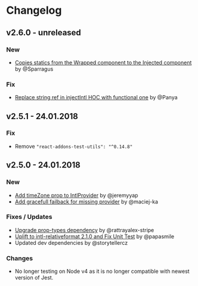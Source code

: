# Changelog

## v2.6.0 - unreleased
### New
* [Copies statics from the Wrapped component to the Injected component](https://github.com/yahoo/react-intl/pull/1073) by @Sparragus

### Fix
* [Replace string ref in injectIntl HOC with functional one](https://github.com/yahoo/react-intl/pull/1040) by @Panya

## v2.5.1 - 24.01.2018
### Fix
* Remove `"react-addons-test-utils": "^0.14.8"`

## v2.5.0 - 24.01.2018

### New
* [Add timeZone prop to IntlProvider](https://github.com/yahoo/react-intl/pull/893) by @jeremyyap
* [Add gracefull failback for missing provider](https://github.com/yahoo/react-intl/pull/1080) by @maciej-ka

### Fixes / Updates
* [Upgrade prop-types dependency](https://github.com/yahoo/react-intl/pull/1088) by @rattrayalex-stripe
* [Uplift to intl-relativeformat 2.1.0 and Fix Unit Test](https://github.com/yahoo/react-intl/pull/1090) by @papasmile  
* Updated dev dependencies by @storytellercz

### Changes
* No longer testing on Node v4 as it is no longer compatible with newest version of Jest.